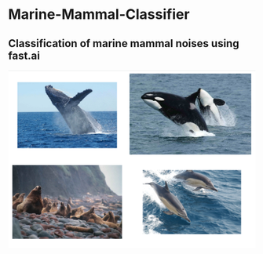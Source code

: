 # Marine-Mammal-Classifier
## Classification of marine mammal noises using fast.ai
![image of marine mammals](mmc_picture.png)
